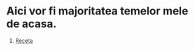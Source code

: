 # Aici vor fi majoritatea temelor mele de acasa.

1. [Receta](Web/Laborator1_receta.html, "receta facut cu ol si ul")

